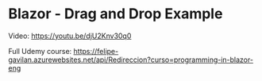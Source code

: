# Blazor - Drag and Drop Example

Video: https://youtu.be/djU2Knv30q0

Full Udemy course: https://felipe-gavilan.azurewebsites.net/api/Redireccion?curso=programming-in-blazor-eng
